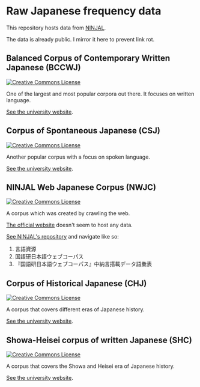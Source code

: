 # Raw Japanese frequency data

This repository hosts data from [NINJAL](https://www.ninjal.ac.jp/).

The data is already public. I mirror it here to prevent link rot.

## Balanced Corpus of Contemporary Written Japanese (BCCWJ)

<a rel="license" href="http://creativecommons.org/licenses/by-nc-nd/3.0/"><img alt="Creative Commons License" style="border-width:0" src="https://i.creativecommons.org/l/by-nc-nd/3.0/88x31.png" /></a>

One of the largest and most popular corpora out there. It focuses on written language.

[See the university website](https://clrd.ninjal.ac.jp/bccwj/bcc-chu.html).

## Corpus of Spontaneous Japanese (CSJ)

<a rel="license" href="http://creativecommons.org/licenses/by-nc-nd/3.0/"><img alt="Creative Commons License" style="border-width:0" src="https://i.creativecommons.org/l/by-nc-nd/3.0/88x31.png" /></a>

Another popular corpus with a focus on spoken language.

[See the university website](https://clrd.ninjal.ac.jp/csj/chunagon.html).

## NINJAL Web Japanese Corpus (NWJC)

<a rel="license" href="http://creativecommons.org/licenses/by/4.0/"><img alt="Creative Commons License" style="border-width:0" src="https://i.creativecommons.org/l/by/4.0/88x31.png" /></a>

A corpus which was created by crawling the web.

[The official website](https://masayu-a.github.io/NWJC/) doesn't seem to host any data.

[See NINJAL's repository](https://repository.ninjal.ac.jp/) and navigate like so:

1. 言語資源
2. 国語研日本語ウェブコーパス
3. 『国語研日本語ウェブコーパス』中納言搭載データ語彙表

## Corpus of Historical Japanese (CHJ)

<a rel="license" href="http://creativecommons.org/licenses/by-nc-sa/4.0/"><img alt="Creative Commons License" style="border-width:0" src="https://i.creativecommons.org/l/by-nc-sa/4.0/88x31.png" /></a>

A corpus that covers different eras of Japanese history.

[See the university website](https://clrd.ninjal.ac.jp/chj/chj-wc.html).

## Showa-Heisei corpus of written Japanese (SHC)

<a rel="license" href="http://creativecommons.org/licenses/by-nc-sa/4.0/"><img alt="Creative Commons License" style="border-width:0" src="https://i.creativecommons.org/l/by-nc-sa/4.0/88x31.png" /></a>

A corpus that covers the Showa and Heisei era of Japanese history.

[See the university website](https://clrd.ninjal.ac.jp/shc/stats.html).
